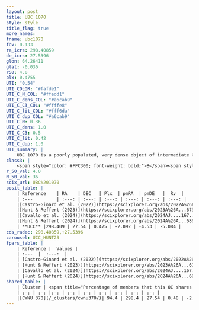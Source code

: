```yaml
---
layout: post
title: UBC 1070
style: style
title_flag: true
more_names: 
fname: ubc1070
fov: 0.133
ra_icrs: 298.40859
de_icrs: 27.5396
glon: 64.26411
glat: -0.036
r50: 4.0
plx: 0.4755
UTI: "0.54"
UTI_COLOR: "#fafde1"
UTI_C_N_COL: "#ffedd1"
UTI_C_dens_COL: "#a6cab9"
UTI_C_C3_COL: "#ffffe8"
UTI_C_lit_COL: "#fff6da"
UTI_C_dup_COL: "#a6cab9"
UTI_C_N: 0.36
UTI_C_dens: 1.0
UTI_C_C3: 0.5
UTI_C_lit: 0.42
UTI_C_dup: 1.0
UTI_summary: |
    UBC 1070 is a poorly populated, very dense object of intermediate C3 quality. It was recently reported in the literature. This object shares a large percentage of members with a later reported entry.
class3: |
    <span style="color: #FFC300; font-weight: bold;">B</span><span style="color: #FFC300; font-weight: bold;">B</span>
r_50_val: 4.0
N_50_val: 36
scix_url: UBC%201070
posit_table: |
    | Reference    | RA    | DEC   | Plx  | pmRA  | pmDE   |  Rv  |
    | :---         | :---: | :---: | :---: | :---: | :---: | :---: |
    |[Castro-Ginard et al. (2022)](https://scixplorer.org/abs/2022A%26A...661A.118C) | 298.41 | 27.57 | 0.48 | -2.09 | -4.52 | -- |
    |[Hunt & Reffert (2023)](https://scixplorer.org/abs/2023A%26A...673A.114H) | 298.41 | 27.55 | 0.474 | -2.096 | -4.544 | -5.092 |
    |[Cavallo et al. (2024)](https://scixplorer.org/abs/2024AJ....167...12C) | 298.409 | 27.551 | 0.474 | -- | -- | -- |
    |[Hunt & Reffert (2024)](https://scixplorer.org/abs/2024A%26A...686A..42H) | 298.41 | 27.55 | 0.474 | -2.096 | -4.544 | -5.092 |
    | **UCC** |298.409 | 27.54 | 0.475 | -2.092 | -4.53 | -5.084 | 
cds_radec: 298.40859,+27.5396
carousel: UCC_HUNT23
fpars_table: |
    | Reference |  Values |
    | :---  |  :---:  |
    | [Castro-Ginard et al. (2022)](https://scixplorer.org/abs/2022A%26A...661A.118C) | `AV=1.92, Dist=2168, logAge=8.066` |
    | [Hunt & Reffert (2023)](https://scixplorer.org/abs/2023A%26A...673A.114H) | `AV50=2.352, diffAV50=0.881, MOD50=11.445, logAge50=7.474` |
    | [Cavallo et al. (2024)](https://scixplorer.org/abs/2024AJ....167...12C) | `AV50=2.34, dMod50=11.51, logAge50=7.35, [Fe/H]50=0.26` |
    | [Hunt & Reffert (2024)](https://scixplorer.org/abs/2024A%26A...686A..42H) | `MassJ=326.160` |
shared_table: |
    | Cluster | <span title="Percentage of members that this OC shares with the ones listed">%</span>   | RA   | DEC   | Plx   | pmRA  | pmDE  | Rv | UTI |
    | :-: | :-: |:-: | :-: | :-: | :-: | :-: | :-: | :-: |
    |[CWNU 370](/_clusters/cwnu370/)| 94.4 | 298.4 | 27.54 | 0.48 | -2.09 | -4.54 | -5.08 |0.05 |
---
```


